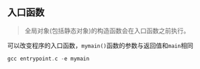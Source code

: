
## 入口函数
> 全局对象(包括静态对象)的构造函数会在入口函数之前执行。

可以改变程序的入口函数，`mymain()`函数的参数与返回值和`main`相同
>
```cpp
gcc entrypoint.c -e mymain
```


